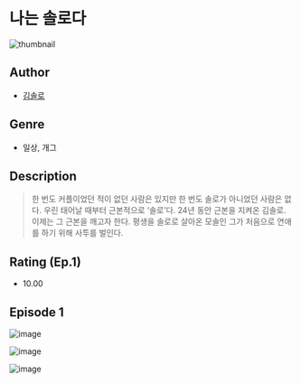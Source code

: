 # 나는 솔로다
![thumbnail](https://image-comic.pstatic.net/user_contents_data/challenge_comic/2023/05/25/354823/upload_3775758532484556342_480x623.jpeg)

## Author
- [김솔로](https://comic.naver.com/artistTitle?id=354823)

## Genre
- 일상, 개그

## Description
> 한 번도 커플이었던 적이 없던 사람은 있지만 한 번도 솔로가 아니었던 사람은 없다. 우린 태어날 때부터 근본적으로 ‘솔로’다. 24년 동안 근본을 지켜온 김솔로. 이제는 그 근본을 깨고자 한다. 평생을 솔로로 살아온 모솔인 그가 처음으로 연애를 하기 위해 사투를 벌인다.


## Rating (Ep.1)
- 10.00

## Episode 1
![image](https://image-comic.pstatic.net/user_contents_data/challenge_comic/2023/05/25/354823/upload_7364564282772841264.jpeg)

![image](https://image-comic.pstatic.net/user_contents_data/challenge_comic/2023/05/25/354823/upload_4063426885623953205.jpeg)

![image](https://image-comic.pstatic.net/user_contents_data/challenge_comic/2023/05/25/354823/upload_4123437097168418609.jpeg)
